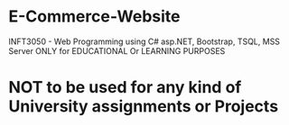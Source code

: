 # E-Commerce-Website
INFT3050 - Web Programming using C# asp.NET, Bootstrap, TSQL, MSS Server
ONLY for EDUCATIONAL Or LEARNING PURPOSES
# NOT to be used for any kind of University assignments or Projects
